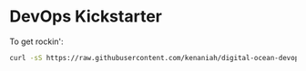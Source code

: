 DevOps Kickstarter
====================
To get rockin':

```bash
curl -sS https://raw.githubusercontent.com/kenaniah/digital-ocean-devops/master/perform-setup.sh | bash
```
